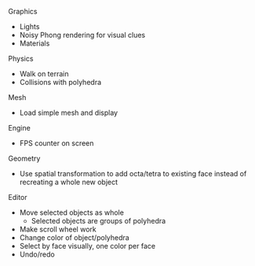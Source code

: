 Graphics
- Lights
- Noisy Phong rendering for visual clues
- Materials

Physics
- Walk on terrain
- Collisions with polyhedra

Mesh
- Load simple mesh and display

Engine
- FPS counter on screen

Geometry
- Use spatial transformation to add octa/tetra to existing face instead of recreating a whole new object

Editor
- Move selected objects as whole
  - Selected objects are groups of polyhedra
- Make scroll wheel work
- Change color of object/polyhedra
- Select by face visually, one color per face
- Undo/redo